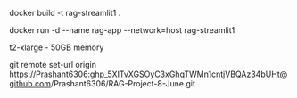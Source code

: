docker build -t rag-streamlit1 .

docker run -d --name rag-app --network=host rag-streamlit1

t2-xlarge - 50GB memory

git remote set-url origin https://Prashant6306: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@github.com/Prashant6306/RAG-Project-8-June.git
